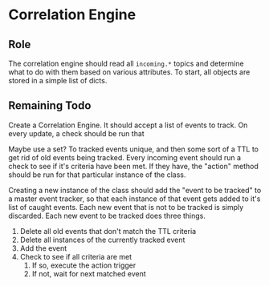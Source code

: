 # Correlation Engine

## Role

The correlation engine should read all `incoming.*` topics and determine what to
do with them based on various attributes. To start, all objects are stored in
a simple list of dicts.

## Remaining Todo

Create a Correlation Engine. It should accept a list of events to track.
On every update, a check should be run that

Maybe use a set? To tracked events unique, and then some sort of a TTL to get
rid of old events being tracked. Every incoming event should run a check to see
if it's criteria have been met.  If they have, the "action" method should be
run for that particular instance of the class.

Creating a new instance of the class should add the "event to be tracked" to a
master event tracker, so that each instance of that event gets added to it's
list of caught events. Each new event that is not to be tracked is simply
discarded. Each new event to be tracked does three things.

1. Delete all old events that don't match the TTL criteria
1. Delete all instances of the currently tracked event
1. Add the event
1. Check to see if all criteria are met
   1. If so, execute the action trigger
   1. If not, wait for next matched event

